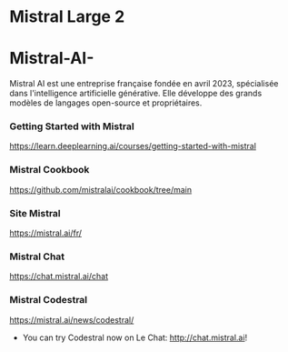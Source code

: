 # Mistral Large 2







# Mistral-AI-
Mistral AI est une entreprise française fondée en avril 2023, spécialisée dans l'intelligence artificielle générative. Elle développe des grands modèles de langages open-source et propriétaires.

### Getting Started with Mistral 
https://learn.deeplearning.ai/courses/getting-started-with-mistral

### Mistral Cookbook 
https://github.com/mistralai/cookbook/tree/main

### Site Mistral 
https://mistral.ai/fr/

### Mistral Chat 
https://chat.mistral.ai/chat

### Mistral Codestral 
https://mistral.ai/news/codestral/
- You can try Codestral now on Le Chat: http://chat.mistral.ai!
 
